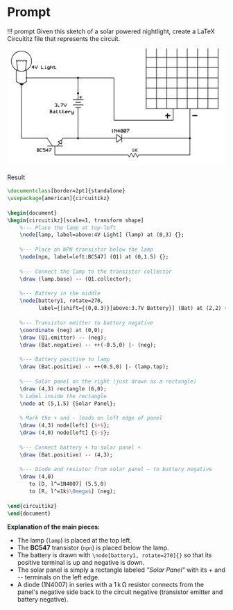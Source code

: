 # Prompt

!!! prompt
    Given this sketch of a solar powered nightlight, create a LaTeX Circuititz file that represents the circuit.

![](./circuit-diagram.png)

Result

```latex
\documentclass[border=2pt]{standalone}
\usepackage[american]{circuitikz}

\begin{document}
\begin{circuitikz}[scale=1, transform shape]
    %--- Place the lamp at top-left
    \node[lamp, label=above:4V Light] (lamp) at (0,3) {};

    %--- Place an NPN transistor below the lamp
    \node[npn, label=left:BC547] (Q1) at (0,1.5) {};

    %--- Connect the lamp to the transistor collector
    \draw (lamp.base) -- (Q1.collector);

    %--- Battery in the middle
    \node[battery1, rotate=270,
          label={[shift={(0,0.3)}]above:3.7V Battery}] (Bat) at (2,2) {};

    %--- Transistor emitter to battery negative
    \coordinate (neg) at (0,0);
    \draw (Q1.emitter) -- (neg);
    \draw (Bat.negative) -- ++(-0.5,0) |- (neg);

    %--- Battery positive to lamp
    \draw (Bat.positive) -- ++(0.5,0) |- (lamp.top);

    %--- Solar panel on the right (just drawn as a rectangle)
    \draw (4,3) rectangle (6,0);
    % Label inside the rectangle
    \node at (5,1.5) {Solar Panel};

    % Mark the + and - leads on left edge of panel
    \draw (4,3) node[left] {$+$};
    \draw (4,0) node[left] {$-$};

    %--- Connect battery + to solar panel +
    \draw (Bat.positive) -- (4,3);

    %--- Diode and resistor from solar panel – to battery negative
    \draw (4,0)
       to [D, l^=1N4007] (5.5,0)
       to [R, l^=1k$\Omega$] (neg);

\end{circuitikz}
\end{document}
```

**Explanation of the main pieces:**

-   The lamp (`lamp`) is placed at the top left.
-   The **BC547** transistor (`npn`) is placed below the lamp.
-   The battery is drawn with `\node[battery1, rotate=270]{}` so that its positive terminal is up and negative is down.
-   The solar panel is simply a rectangle labeled *"Solar Panel"* with its + and -- terminals on the left edge.
-   A diode (1N4007) in series with a 1 k Ω resistor connects from the panel's negative side back to the circuit negative (transistor emitter and battery negative).